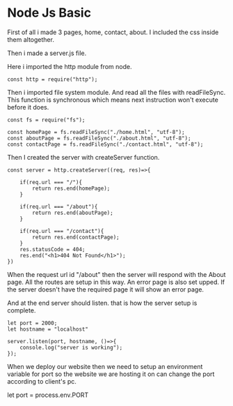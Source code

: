 # Node Js Basic

First of all i made 3 pages, home, contact, about.
I included the css inside them altogether.

Then i made a server.js file.

Here i imported the http module from node.

    const http = require("http");

Then i imported file system module.
And read all the files with readFileSync. This function is synchronous which means next instruction won't execute before it does.

    const fs = require("fs");

    const homePage = fs.readFileSync("./home.html", "utf-8");
    const aboutPage = fs.readFileSync("./about.html", "utf-8");
    const contactPage = fs.readFileSync("./contact.html", "utf-8");

Then I created the server with createServer function.

    const server = http.createServer((req, res)=>{

        if(req.url === "/"){
            return res.end(homePage);
        }
        
        if(req.url === "/about"){
            return res.end(aboutPage);
        }

        if(req.url === "/contact"){
            return res.end(contactPage);
        }
        res.statusCode = 404;
        res.end("<h1>404 Not Found</h1>");
    })

When the request url id "/about" then the server will respond with the About page. 
All the routes are setup in this way. 
An error page is also set upped. If the server doesn't have the required page it will show an error page.

And at the end server should listen. that is how the server setup is complete.

    let port = 2000;
    let hostname = "localhost"

    server.listen(port, hostname, ()=>{
        console.log("server is working");
    });

When we deploy our website then we need to setup an environment variable for port so the website we are hosting it on can 
change the port according to client's pc.

let port = process.env.PORT